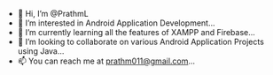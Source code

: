 - 👋 Hi, I’m @PrathmL
- 👀 I’m interested in Android Application Development...
- 🌱 I’m currently learning all the features of XAMPP and Firebase...
- 💞️ I’m looking to collaborate on various Android Application Projects using Java...
- 📫 You can reach me at prathm011@gmail.com...

<!---
PrathmL/PrathmL is a ✨ special ✨ repository because its `README.md` (this file) appears on your GitHub profile.
You can click the Preview link to take a look at your changes.
--->
